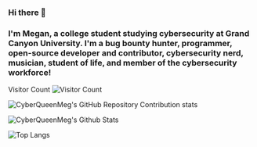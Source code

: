 ### Hi there 👋

### I'm Megan, a college student studying cybersecurity at Grand Canyon University. I'm a bug bounty hunter, programmer, open-source developer and contributor, cybersecurity nerd, musician, student of life, and member of the cybersecurity workforce!

Visitor Count 
![Visitor Count](https://profile-counter.glitch.me/cyberqueenmeg/count.svg)

![CyberQueenMeg's GitHub Repository Contribution stats](https://github-contributor-stats.vercel.app/api?username=cyberqueenmeg&combine_all_yearly_contributions=true)

![CyberQueenMeg's Github Stats](https://github-readme-stats.vercel.app/api?username=cyberqueenmeg&count_private=true&show_icons=true&include_all_commits=true)

![Top Langs](https://github-readme-stats.vercel.app/api/top-langs/?username=cyberqueenmeg&layout=compact)
